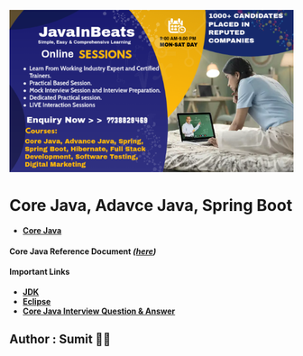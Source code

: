 ![alt text](https://github.com/snjava/git-github-demo/blob/main/JIB_Adv1.png)

# Core Java, Adavce Java, Spring Boot

* **[Core Java](https://github.com/snjava/FSD-221122/tree/main/code/corejava)**
#### Core Java Reference Document _([here](https://github.com/snjava/FSD-221122/blob/main/docs/CoreJava.docx))_


#### Important Links

* **[JDK](https://www.oracle.com/java/technologies/downloads/)**
* **[Eclipse](https://www.eclipse.org/downloads/packages/release/2021-09/r)**
* **[Core Java Interview Question & Answer](https://javainbeats.com/#/java-interview-questions)**

## Author : Sumit :technologist:
